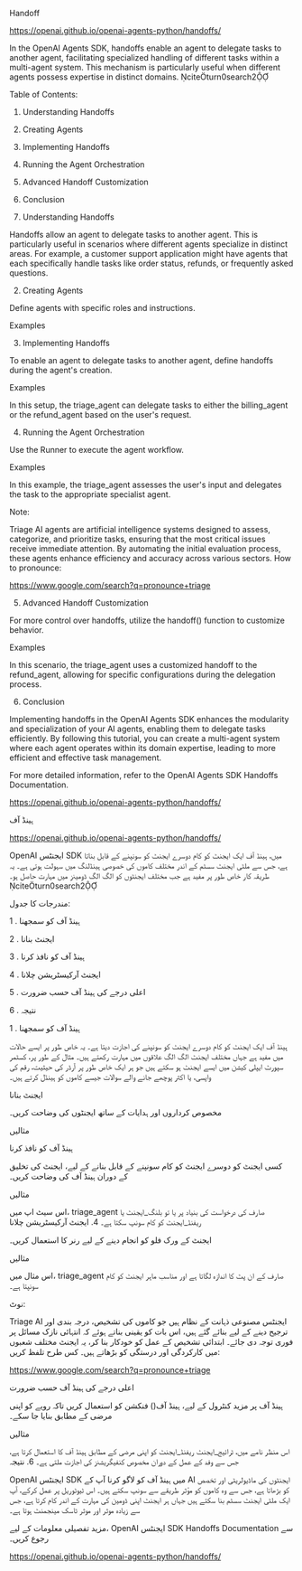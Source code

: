 Handoff

https://openai.github.io/openai-agents-python/handoffs/

In the OpenAI Agents SDK, handoffs enable an agent to delegate tasks to another agent, facilitating specialized handling of different tasks within a multi-agent system. This mechanism is particularly useful when different agents possess expertise in distinct domains. citeturn0search2

Table of Contents:

1.    Understanding Handoffs
2.    Creating Agents
3.    Implementing Handoffs
4.    Running the Agent Orchestration
5.    Advanced Handoff Customization
6.    Conclusion

1. Understanding Handoffs

Handoffs allow an agent to delegate tasks to another agent. This is particularly useful in scenarios where different agents specialize in distinct areas. For example, a customer support application might have agents that each specifically handle tasks like order status, refunds, or frequently asked questions.

2. Creating Agents

Define agents with specific roles and instructions.

Examples

3. Implementing Handoffs

To enable an agent to delegate tasks to another agent, define handoffs during the agent's creation.

Examples

In this setup, the triage_agent can delegate tasks to either the billing_agent or the refund_agent based on the user's request.

4. Running the Agent Orchestration

Use the Runner to execute the agent workflow.

Examples

In this example, the triage_agent assesses the user's input and delegates the task to the appropriate specialist agent.

Note:

Triage AI agents are artificial intelligence systems designed to assess, categorize, and prioritize tasks, ensuring that the most critical issues receive immediate attention. By automating the initial evaluation process, these agents enhance efficiency and accuracy across various sectors. How to pronounce:

https://www.google.com/search?q=pronounce+triage

5. Advanced Handoff Customization

For more control over handoffs, utilize the handoff() function to customize behavior.

Examples


In this scenario, the triage_agent uses a customized handoff to the refund_agent, allowing for specific configurations during the delegation process.

6. Conclusion

Implementing handoffs in the OpenAI Agents SDK enhances the modularity and specialization of your AI agents, enabling them to delegate tasks efficiently. By following this tutorial, you can create a multi-agent system where each agent operates within its domain expertise, leading to more efficient and effective task management.

For more detailed information, refer to the OpenAI Agents SDK Handoffs Documentation.

https://openai.github.io/openai-agents-python/handoffs/


ہینڈ آف

https://openai.github.io/openai-agents-python/handoffs/

OpenAI ایجنٹس SDK میں، ہینڈ آف ایک ایجنٹ کو کام دوسرے ایجنٹ کو سونپنے کے قابل بناتا ہے، جس سے ملٹی ایجنٹ سسٹم کے اندر مختلف کاموں کی خصوصی ہینڈلنگ میں سہولت ہوتی ہے۔ یہ طریقہ کار خاص طور پر مفید ہے جب مختلف ایجنٹوں کو الگ الگ ڈومینز میں مہارت حاصل ہو۔ citeturn0search2

مندرجات کا جدول: 

 1 . ہینڈ آف کو سمجھنا 

 2 . ایجنٹ بنانا 

 3 . ہینڈ آف کو نافذ کرنا 

 4 . ایجنٹ آرکیسٹریشن چلانا 

 5 . اعلی درجے کی ہینڈ آف حسب ضرورت 

 6 . نتیجہ 


 1 . ہینڈ آف کو سمجھنا

ہینڈ آف ایک ایجنٹ کو کام دوسرے ایجنٹ کو سونپنے کی اجازت دیتا ہے۔ یہ خاص طور پر ایسے حالات میں مفید ہے جہاں مختلف ایجنٹ الگ الگ علاقوں میں مہارت رکھتے ہیں۔ مثال کے طور پر، کسٹمر سپورٹ ایپلی کیشن میں ایسے ایجنٹ ہو سکتے ہیں جو ہر ایک خاص طور پر آرڈر کی حیثیت، رقم کی واپسی، یا اکثر پوچھے جانے والے سوالات جیسے کاموں کو ہینڈل کرتے ہیں۔ 

ایجنٹ بنانا

مخصوص کرداروں اور ہدایات کے ساتھ ایجنٹوں کی وضاحت کریں۔

مثالیں 

ہینڈ آف کو نافذ کرنا

کسی ایجنٹ کو دوسرے ایجنٹ کو کام سونپنے کے قابل بنانے کے لیے، ایجنٹ کی تخلیق کے دوران ہینڈ آف کی وضاحت کریں۔

مثالیں

اس سیٹ اپ میں، triage_agent صارف کی درخواست کی بنیاد پر یا تو بلنگ_ایجنٹ یا ریفنڈ_ایجنٹ کو کام سونپ سکتا ہے۔ 4. ایجنٹ آرکیسٹریشن چلانا

ایجنٹ کے ورک فلو کو انجام دینے کے لیے رنر کا استعمال کریں۔

مثالیں

اس مثال میں، triage_agent صارف کے ان پٹ کا اندازہ لگاتا ہے اور مناسب ماہر ایجنٹ کو کام سونپتا ہے۔

نوٹ:

Triage AI ایجنٹس مصنوعی ذہانت کے نظام ہیں جو کاموں کی تشخیص، درجہ بندی اور ترجیح دینے کے لیے بنائے گئے ہیں، اس بات کو یقینی بناتے ہوئے کہ انتہائی نازک مسائل پر فوری توجہ دی جائے۔ ابتدائی تشخیص کے عمل کو خودکار بنا کر، یہ ایجنٹ مختلف شعبوں میں کارکردگی اور درستگی کو بڑھاتے ہیں۔ کس طرح تلفظ کریں:

https://www.google.com/search?q=pronounce+triage 

اعلی درجے کی ہینڈ آف حسب ضرورت

ہینڈ آف پر مزید کنٹرول کے لیے، ہینڈ آف() فنکشن کو استعمال کریں تاکہ رویے کو اپنی مرضی کے مطابق بنایا جا سکے۔

مثالیں

اس منظر نامے میں، ٹرائیج_ایجنٹ ریفنڈ_ایجنٹ کو اپنی مرضی کے مطابق ہینڈ آف کا استعمال کرتا ہے، جس سے وفد کے عمل کے دوران مخصوص کنفیگریشنز کی اجازت ملتی ہے۔ 6. نتیجہ

OpenAI ایجنٹس SDK میں ہینڈ آف کو لاگو کرنا آپ کے AI ایجنٹوں کی ماڈیولریٹی اور تخصص کو بڑھاتا ہے، جس سے وہ کاموں کو مؤثر طریقے سے سونپ سکتے ہیں۔ اس ٹیوٹوریل پر عمل کرکے، آپ ایک ملٹی ایجنٹ سسٹم بنا سکتے ہیں جہاں ہر ایجنٹ اپنی ڈومین کی مہارت کے اندر کام کرتا ہے، جس سے زیادہ موثر اور موثر ٹاسک مینجمنٹ ہوتا ہے۔

مزید تفصیلی معلومات کے لیے، OpenAI ایجنٹس SDK Handoffs Documentation سے رجوع کریں۔

https://openai.github.io/openai-agents-python/handoffs/
